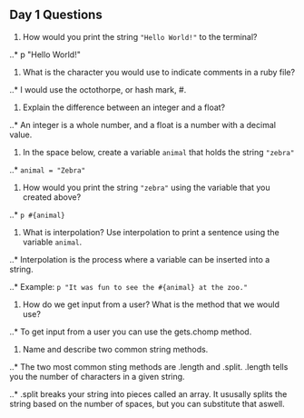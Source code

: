 ## Day 1 Questions

1. How would you print the string `"Hello World!"` to the terminal?

..* p "Hello World!"

1. What is the character you would use to indicate comments in a ruby file?

..* I would use the octothorpe, or hash mark, #.

1. Explain the difference between an integer and a float?

..* An integer is a whole number, and a float is a number with a decimal value.

1. In the space below, create a variable `animal` that holds the string `"zebra"`

..* `animal = "Zebra"`

1. How would you print the string `"zebra"` using the variable that you created above?

..* `p #{animal}`

1. What is interpolation? Use interpolation to print a sentence using the variable `animal`.

..* Interpolation is the process where a variable can be inserted into a string.

..* Example: `p "It was fun to see the #{animal} at the zoo."`

1. How do we get input from a user? What is the method that we would use?

..* To get input from a user you can use the gets.chomp method.

1. Name and describe two common string methods.

..* The two most common sting methods are .length and .split. .length tells you the number of characters in a given string.


..* .split breaks your string into pieces called an array. It ususally splits the string based on the number of spaces, but you can substitute that aswell.
